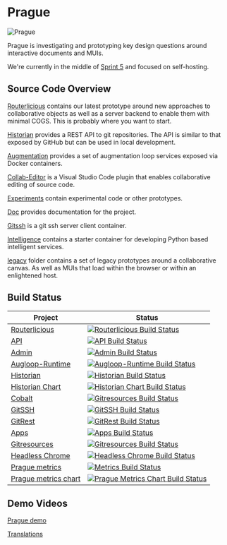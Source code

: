 # Prague

![Prague](http://wallpapers-best.com/uploads/posts/2015-09/18_prague.jpg)

Prague is investigating and prototyping key design questions around interactive documents and MUIs.

We're currently in the middle of [Sprint 5](./doc/sprints/sprint5/readme.md) and focused on self-hosting.

## Source Code Overview

[Routerlicious](./routerlicious) contains our latest prototype around new approaches to collaborative objects as well as a server backend to enable them with minimal COGS. This is probably where you want to start.

[Historian](./historian) provides a REST API to git repositories. The API is similar to that exposed by GitHub but can be used in local development.

[Augmentation](./augmentation) provides a set of augmentation loop services exposed via Docker containers.

[Collab-Editor](./collab-editor) is a Visual Studio Code plugin that enables collaborative editing of source code.

[Experiments](./experiments) contain experimental code or other prototypes.

[Doc](./doc) provides documentation for the project.

[Gitssh](./gitssh) is a git ssh server client container.

[Intelligence](./intelligence) contains a starter container for developing Python based intelligent services.

[legacy](./legacy) folder contains a set of legacy prototypes around a collaborative canvas. As well as MUIs that load within the browser or within an enlightened host.

## Build Status

|Project|Status|
|-------|------|
|[Routerlicious](./routerlicious)|[![Routerlicious Build Status](https://offnet.visualstudio.com/_apis/public/build/definitions/0a22f611-6a4a-4416-a1bb-53ed7284aa21/3/badge)](https://offnet.visualstudio.com/officenet/_build/index?definitionId=3)|
|[API](./routerlicious)|[![API Build Status](https://offnet.visualstudio.com/_apis/public/build/definitions/0a22f611-6a4a-4416-a1bb-53ed7284aa21/10/badge)](https://offnet.visualstudio.com/officenet/_build/index?definitionId=10)|
|[Admin](./admin)|[![Admin Build Status](https://offnet.visualstudio.com/_apis/public/build/definitions/0a22f611-6a4a-4416-a1bb-53ed7284aa21/17/badge)](https://offnet.visualstudio.com/officenet/_build/index?definitionId=17)|
|[Augloop-Runtime](./augloop-runtime)|[![Augloop-Runtime Build Status](https://offnet.visualstudio.com/_apis/public/build/definitions/0a22f611-6a4a-4416-a1bb-53ed7284aa21/22/badge)](https://offnet.visualstudio.com/officenet/_build/index?definitionId=22)|
|[Historian](./historian)|[![Historian Build Status](https://offnet.visualstudio.com/_apis/public/build/definitions/0a22f611-6a4a-4416-a1bb-53ed7284aa21/7/badge)](https://offnet.visualstudio.com/officenet/_build/index?definitionId=7)|
|[Historian Chart](./charts/historian)|[![Historian Chart Build Status](https://offnet.visualstudio.com/_apis/public/build/definitions/0a22f611-6a4a-4416-a1bb-53ed7284aa21/13/badge)](https://offnet.visualstudio.com/officenet/_build/index?definitionId=13)|
|[Cobalt](https://offnet.visualstudio.com/officenet/_git/cobalt-netcore)|[![Gitresources Build Status](https://offnet.visualstudio.com/_apis/public/build/definitions/0a22f611-6a4a-4416-a1bb-53ed7284aa21/12/badge)](https://offnet.visualstudio.com/officenet/_build/index?definitionId=12)|
|[GitSSH](./gitssh)|[![GitSSH Build Status](https://offnet.visualstudio.com/_apis/public/build/definitions/0a22f611-6a4a-4416-a1bb-53ed7284aa21/5/badge)](https://offnet.visualstudio.com/officenet/_build/index?definitionId=5)|
|[GitRest](./gitrest)|[![GitRest Build Status](https://offnet.visualstudio.com/_apis/public/build/definitions/0a22f611-6a4a-4416-a1bb-53ed7284aa21/8/badge)](https://offnet.visualstudio.com/officenet/_build/index?definitionId=8)|
|[Apps](./apps)|[![Apps Build Status](https://offnet.visualstudio.com/_apis/public/build/definitions/0a22f611-6a4a-4416-a1bb-53ed7284aa21/16/badge)](https://offnet.visualstudio.com/officenet/_build/index?definitionId=16)|
|[Gitresources](./gitresources)|[![Gitresources Build Status](https://offnet.visualstudio.com/_apis/public/build/definitions/0a22f611-6a4a-4416-a1bb-53ed7284aa21/9/badge)](https://offnet.visualstudio.com/officenet/_build/index?definitionId=9)|
|[Headless Chrome](./tools/headless-chrome)|[![Headless Chrome Build Status](https://offnet.visualstudio.com/_apis/public/build/definitions/0a22f611-6a4a-4416-a1bb-53ed7284aa21/19/badge)](https://offnet.visualstudio.com/officenet/_build/index?definitionId=19)|
|[Prague metrics](./tools/prague-metrics)|[![Metrics Build Status](https://offnet.visualstudio.com/_apis/public/build/definitions/0a22f611-6a4a-4416-a1bb-53ed7284aa21/20/badge)](https://offnet.visualstudio.com/officenet/_build/index?definitionId=20)|
|[Prague metrics chart](./charts/prague-metrics)|[![Prague Metrics Chart Build Status](https://offnet.visualstudio.com/_apis/public/build/definitions/0a22f611-6a4a-4416-a1bb-53ed7284aa21/21/badge)](https://offnet.visualstudio.com/officenet/_build/index?definitionId=21)|

## Demo Videos

[Prague demo](https://microsoft-my.sharepoint-df.com/:v:/p/kurtb/Ea-uge_KI31EuEBQFFQN9zQB_drBcnC6wBStB2Ur9ZWffw?e=OiDEWu)

[Translations](https://microsoft-my.sharepoint-df.com/:v:/p/kurtb/Ea-uge_KI31EuEBQFFQN9zQB_drBcnC6wBStB2Ur9ZWffw?e=OiDEWu)
